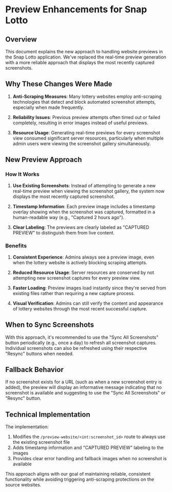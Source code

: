 # Preview Enhancements for Snap Lotto

## Overview
This document explains the new approach to handling website previews in the Snap Lotto application. We've replaced the real-time preview generation with a more reliable approach that displays the most recently captured screenshots.

## Why These Changes Were Made

1. **Anti-Scraping Measures**: Many lottery websites employ anti-scraping technologies that detect and block automated screenshot attempts, especially when made frequently.

2. **Reliability Issues**: Previous preview attempts often timed out or failed completely, resulting in error images instead of useful previews.

3. **Resource Usage**: Generating real-time previews for every screenshot view consumed significant server resources, particularly when multiple admin users were viewing the screenshot gallery simultaneously.

## New Preview Approach

### How It Works

1. **Use Existing Screenshots**: Instead of attempting to generate a new real-time preview when viewing the screenshot gallery, the system now displays the most recently captured screenshot.

2. **Timestamp Information**: Each preview image includes a timestamp overlay showing when the screenshot was captured, formatted in a human-readable way (e.g., "Captured 2 hours ago").

3. **Clear Labeling**: The previews are clearly labeled as "CAPTURED PREVIEW" to distinguish them from live content.

### Benefits

1. **Consistent Experience**: Admins always see a preview image, even when the lottery website is actively blocking scraping attempts.

2. **Reduced Resource Usage**: Server resources are conserved by not attempting new screenshot captures for every preview view.

3. **Faster Loading**: Preview images load instantly since they're served from existing files rather than requiring a new capture process.

4. **Visual Verification**: Admins can still verify the content and appearance of lottery websites through the most recent successful capture.

## When to Sync Screenshots

With this approach, it's recommended to use the "Sync All Screenshots" button periodically (e.g., once a day) to refresh all screenshot captures. Individual screenshots can also be refreshed using their respective "Resync" buttons when needed.

## Fallback Behavior

If no screenshot exists for a URL (such as when a new screenshot entry is added), the preview will display an informative message indicating that no screenshot is available and suggesting to use the "Sync All Screenshots" or "Resync" button.

## Technical Implementation

The implementation:

1. Modifies the `/preview-website/<int:screenshot_id>` route to always use the existing screenshot file
2. Adds timestamp information and "CAPTURED PREVIEW" labeling to the images
3. Provides clear error handling and fallback images when no screenshot is available

This approach aligns with our goal of maintaining reliable, consistent functionality while avoiding triggering anti-scraping protections on the source websites.